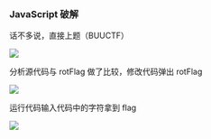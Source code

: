 ### JavaScript 破解

话不多说，直接上题（BUUCTF）

![](https://pic1.imgdb.cn/item/67a5d054d0e0a243d4fc8e5e.jpg)

分析源代码与 rotFlag 做了比较，修改代码弹出 rotFlag

![](https://pic1.imgdb.cn/item/67a5d164d0e0a243d4fc8e8a.jpg)

运行代码输入代码中的字符拿到 flag

![](https://pic1.imgdb.cn/item/67a5d17dd0e0a243d4fc8e8e.jpg)